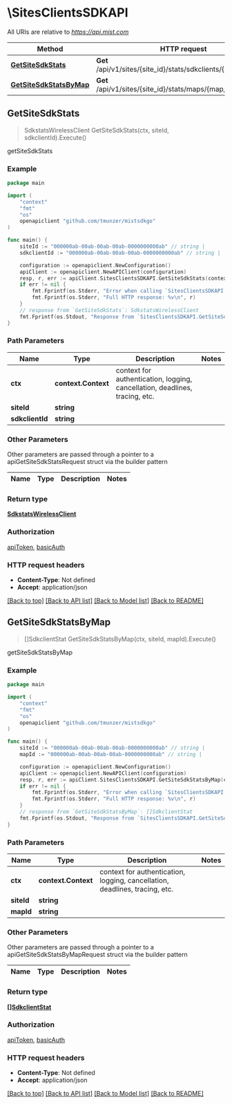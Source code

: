# \SitesClientsSDKAPI

All URIs are relative to *https://api.mist.com*

Method | HTTP request | Description
------------- | ------------- | -------------
[**GetSiteSdkStats**](SitesClientsSDKAPI.md#GetSiteSdkStats) | **Get** /api/v1/sites/{site_id}/stats/sdkclients/{sdkclient_id} | getSiteSdkStats
[**GetSiteSdkStatsByMap**](SitesClientsSDKAPI.md#GetSiteSdkStatsByMap) | **Get** /api/v1/sites/{site_id}/stats/maps/{map_id}/sdkclients | getSiteSdkStatsByMap



## GetSiteSdkStats

> SdkstatsWirelessClient GetSiteSdkStats(ctx, siteId, sdkclientId).Execute()

getSiteSdkStats



### Example

```go
package main

import (
	"context"
	"fmt"
	"os"
	openapiclient "github.com/tmunzer/mistsdkgo"
)

func main() {
	siteId := "000000ab-00ab-00ab-00ab-0000000000ab" // string | 
	sdkclientId := "000000ab-00ab-00ab-00ab-0000000000ab" // string | 

	configuration := openapiclient.NewConfiguration()
	apiClient := openapiclient.NewAPIClient(configuration)
	resp, r, err := apiClient.SitesClientsSDKAPI.GetSiteSdkStats(context.Background(), siteId, sdkclientId).Execute()
	if err != nil {
		fmt.Fprintf(os.Stderr, "Error when calling `SitesClientsSDKAPI.GetSiteSdkStats``: %v\n", err)
		fmt.Fprintf(os.Stderr, "Full HTTP response: %v\n", r)
	}
	// response from `GetSiteSdkStats`: SdkstatsWirelessClient
	fmt.Fprintf(os.Stdout, "Response from `SitesClientsSDKAPI.GetSiteSdkStats`: %v\n", resp)
}
```

### Path Parameters


Name | Type | Description  | Notes
------------- | ------------- | ------------- | -------------
**ctx** | **context.Context** | context for authentication, logging, cancellation, deadlines, tracing, etc.
**siteId** | **string** |  | 
**sdkclientId** | **string** |  | 

### Other Parameters

Other parameters are passed through a pointer to a apiGetSiteSdkStatsRequest struct via the builder pattern


Name | Type | Description  | Notes
------------- | ------------- | ------------- | -------------



### Return type

[**SdkstatsWirelessClient**](SdkstatsWirelessClient.md)

### Authorization

[apiToken](../README.md#apiToken), [basicAuth](../README.md#basicAuth)

### HTTP request headers

- **Content-Type**: Not defined
- **Accept**: application/json

[[Back to top]](#) [[Back to API list]](../README.md#documentation-for-api-endpoints)
[[Back to Model list]](../README.md#documentation-for-models)
[[Back to README]](../README.md)


## GetSiteSdkStatsByMap

> []SdkclientStat GetSiteSdkStatsByMap(ctx, siteId, mapId).Execute()

getSiteSdkStatsByMap



### Example

```go
package main

import (
	"context"
	"fmt"
	"os"
	openapiclient "github.com/tmunzer/mistsdkgo"
)

func main() {
	siteId := "000000ab-00ab-00ab-00ab-0000000000ab" // string | 
	mapId := "000000ab-00ab-00ab-00ab-0000000000ab" // string | 

	configuration := openapiclient.NewConfiguration()
	apiClient := openapiclient.NewAPIClient(configuration)
	resp, r, err := apiClient.SitesClientsSDKAPI.GetSiteSdkStatsByMap(context.Background(), siteId, mapId).Execute()
	if err != nil {
		fmt.Fprintf(os.Stderr, "Error when calling `SitesClientsSDKAPI.GetSiteSdkStatsByMap``: %v\n", err)
		fmt.Fprintf(os.Stderr, "Full HTTP response: %v\n", r)
	}
	// response from `GetSiteSdkStatsByMap`: []SdkclientStat
	fmt.Fprintf(os.Stdout, "Response from `SitesClientsSDKAPI.GetSiteSdkStatsByMap`: %v\n", resp)
}
```

### Path Parameters


Name | Type | Description  | Notes
------------- | ------------- | ------------- | -------------
**ctx** | **context.Context** | context for authentication, logging, cancellation, deadlines, tracing, etc.
**siteId** | **string** |  | 
**mapId** | **string** |  | 

### Other Parameters

Other parameters are passed through a pointer to a apiGetSiteSdkStatsByMapRequest struct via the builder pattern


Name | Type | Description  | Notes
------------- | ------------- | ------------- | -------------



### Return type

[**[]SdkclientStat**](SdkclientStat.md)

### Authorization

[apiToken](../README.md#apiToken), [basicAuth](../README.md#basicAuth)

### HTTP request headers

- **Content-Type**: Not defined
- **Accept**: application/json

[[Back to top]](#) [[Back to API list]](../README.md#documentation-for-api-endpoints)
[[Back to Model list]](../README.md#documentation-for-models)
[[Back to README]](../README.md)

